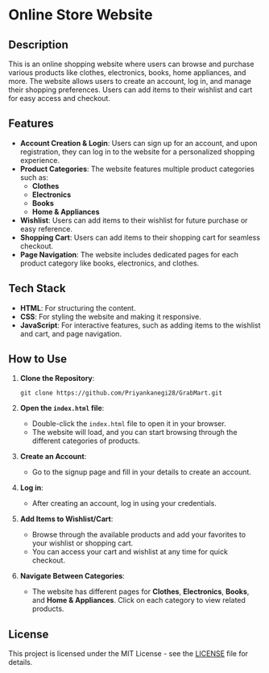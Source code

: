 
# Online Store Website

## Description

This is an online shopping website where users can browse and purchase various products like clothes, electronics, books, home appliances, and more. The website allows users to create an account, log in, and manage their shopping preferences. Users can add items to their wishlist and cart for easy access and checkout.

## Features

- **Account Creation & Login**: Users can sign up for an account, and upon registration, they can log in to the website for a personalized shopping experience.
- **Product Categories**: The website features multiple product categories such as:
  - **Clothes**
  - **Electronics**
  - **Books**
  - **Home & Appliances**
- **Wishlist**: Users can add items to their wishlist for future purchase or easy reference.
- **Shopping Cart**: Users can add items to their shopping cart for seamless checkout.
- **Page Navigation**: The website includes dedicated pages for each product category like books, electronics, and clothes.

## Tech Stack

- **HTML**: For structuring the content.
- **CSS**: For styling the website and making it responsive.
- **JavaScript**: For interactive features, such as adding items to the wishlist and cart, and page navigation.

## How to Use

1. **Clone the Repository**:
   ```
   git clone https://github.com/Priyankanegi28/GrabMart.git
   ```

2. **Open the `index.html` file**:
   - Double-click the `index.html` file to open it in your browser.
   - The website will load, and you can start browsing through the different categories of products.

3. **Create an Account**:
   - Go to the signup page and fill in your details to create an account.

4. **Log in**:
   - After creating an account, log in using your credentials.

5. **Add Items to Wishlist/Cart**:
   - Browse through the available products and add your favorites to your wishlist or shopping cart.
   - You can access your cart and wishlist at any time for quick checkout.

6. **Navigate Between Categories**:
   - The website has different pages for **Clothes**, **Electronics**, **Books**, and **Home & Appliances**. Click on each category to view related products.

## License

This project is licensed under the MIT License - see the [LICENSE](LICENSE) file for details.
